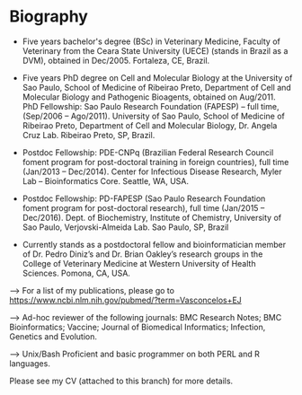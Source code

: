 # Biography
* Five years bachelor's degree (BSc) in Veterinary Medicine, Faculty of Veterinary from the Ceara State University (UECE) (stands in Brazil as a DVM), obtained in Dec/2005. Fortaleza, CE, Brazil.

* Five years PhD degree on Cell and Molecular Biology at the University of Sao Paulo, School of Medicine of Ribeirao Preto, Department of Cell and Molecular Biology and Pathogenic Bioagents, obtained on Aug/2011.
PhD Fellowship: Sao Paulo Research Foundation (FAPESP) – full time, (Sep/2006 – Ago/2011). University of Sao Paulo, School of Medicine of Ribeirao Preto, Department of Cell and Molecular Biology, Dr. Angela Cruz Lab. Ribeirao Preto, SP, Brazil.

* Postdoc Fellowship: PDE-CNPq (Brazilian Federal Research Council foment program for post-doctoral training in foreign countries), full time (Jan/2013 – Dec/2014). Center for Infectious Disease Research, Myler Lab – Bioinformatics Core. Seattle, WA, USA.

* Postdoc Fellowship: PD-FAPESP (Sao Paulo Research Foundation foment program for post-doctoral research), full time (Jan/2015 – Dec/2016). Dept. of Biochemistry, Institute of Chemistry, University of Sao Paulo, Verjovski-Almeida Lab. Sao Paulo, SP, Brazil

* Currently stands as a postdoctoral fellow and bioinformatician member of Dr. Pedro Diniz’s and Dr. Brian Oakley’s research groups in the College of Veterinary Medicine at Western University of Health Sciences. Pomona, CA, USA.

--> For a list of my publications, please go to https://www.ncbi.nlm.nih.gov/pubmed/?term=Vasconcelos+EJ  

--> Ad-hoc reviewer of the following journals: BMC Research Notes; BMC Bioinformatics; Vaccine; Journal of Biomedical Informatics; Infection, Genetics and Evolution.

--> Unix/Bash Proficient and basic programmer on both PERL and R languages.

Please see my CV (attached to this branch) for more details.
